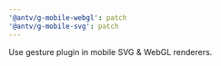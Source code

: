 ```yaml
---
'@antv/g-mobile-webgl': patch
'@antv/g-mobile-svg': patch
---
```


Use gesture plugin in mobile SVG & WebGL renderers.
